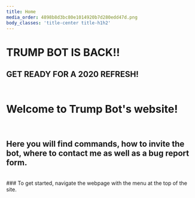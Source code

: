 ```yaml
---
title: Home
media_order: 4898b8d3bc80e1014920b7d280edd47d.png
body_classes: 'title-center title-h1h2'
---
```


# TRUMP BOT IS BACK!!
## GET READY FOR A 2020 REFRESH!<br><br>
# Welcome to Trump Bot's website!<br><br>
## Here you will find commands, how to invite the bot, where to contact me as well as a bug report form.
<br>
### To get started, navigate the webpage with the menu at the top of the site.

<br><br><br>


